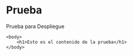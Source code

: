 Prueba
======

Prueba para Despliegue

<html>
	<head>
			<title>Esto es una prueba</title>
	</head>

	<body>
		<h1>Esto es el contenido de la prueba</h1>
	</body>
</html>
